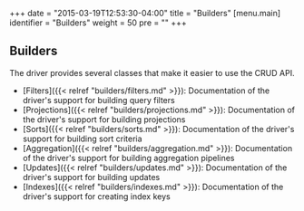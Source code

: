 +++
date = "2015-03-19T12:53:30-04:00"
title = "Builders"
[menu.main]
  identifier = "Builders"
  weight = 50
  pre = "<i class='fa fa-wrench'></i>"
+++

## Builders

The driver provides several classes that make it easier to use the CRUD API.

- [Filters]({{< relref "builders/filters.md" >}}): Documentation of the driver's support for building query filters
- [Projections]({{< relref "builders/projections.md" >}}): Documentation of the driver's support for building projections
- [Sorts]({{< relref "builders/sorts.md" >}}): Documentation of the driver's support for building sort criteria
- [Aggregation]({{< relref "builders/aggregation.md" >}}): Documentation of the driver's support for building aggregation pipelines
- [Updates]({{< relref "builders/updates.md" >}}): Documentation of the driver's support for building updates
- [Indexes]({{< relref "builders/indexes.md" >}}): Documentation of the driver's support for creating index keys


